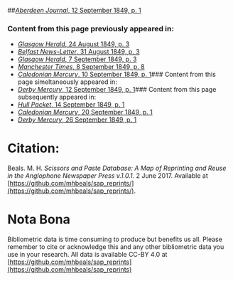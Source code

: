 ##[*Aberdeen Journal*, 12 September 1849, p. 1](https://mhbeals.github.io/sap_html/Aberdeen-Journal/Aberdeen-Journal-12-September-1849-p-1)

### Content from this page previously appeared in:
+ [*Glasgow Herald*, 24 August 1849, p. 3](https://mhbeals.github.io/sap_html/Glasgow-Herald/Glasgow-Herald-24-August-1849-p-3)
+ [*Belfast News-Letter*, 31 August 1849, p. 3](https://mhbeals.github.io/sap_html/Belfast-News-Letter/Belfast-News-Letter-31-August-1849-p-3)
+ [*Glasgow Herald*, 7 September 1849, p. 3](https://mhbeals.github.io/sap_html/Glasgow-Herald/Glasgow-Herald-7-September-1849-p-3)
+ [*Manchester Times*, 8 September 1849, p. 8](https://mhbeals.github.io/sap_html/Manchester-Times/Manchester-Times-8-September-1849-p-8)
+ [*Caledonian Mercury*, 10 September 1849, p. 1](https://mhbeals.github.io/sap_html/Caledonian-Mercury/Caledonian-Mercury-10-September-1849-p-1)### Content from this page simeltaneously appeared in:
+ [*Derby Mercury*, 12 September 1849, p. 1](https://mhbeals.github.io/sap_html/Derby-Mercury/Derby-Mercury-12-September-1849-p-1)### Content from this page subsequently appeared in:
+ [*Hull Packet*, 14 September 1849, p. 1](https://mhbeals.github.io/sap_html/Hull-Packet/Hull-Packet-14-September-1849-p-1)
+ [*Caledonian Mercury*, 20 September 1849, p. 1](https://mhbeals.github.io/sap_html/Caledonian-Mercury/Caledonian-Mercury-20-September-1849-p-1)
+ [*Derby Mercury*, 26 September 1849, p. 1](https://mhbeals.github.io/sap_html/Derby-Mercury/Derby-Mercury-26-September-1849-p-1)
                    
# Citation: 

Beals. M. H. *Scissors and Paste Database: A Map of Reprinting and Reuse in the Anglophone Newspaper Press v.1.0.1.* 2 June 2017. Available at [https://github.com/mhbeals/sap_reprints/](https://github.com/mhbeals/sap_reprints/). 
                    
# Nota Bona

Bibliometric data is time consuming to produce but benefits us all. Please remember to cite or acknowledge this and any other bibliometric data you use in your research. All data is available CC-BY 4.0 at [https://github.com/mhbeals/sap_reprints](https://github.com/mhbeals/sap_reprints)